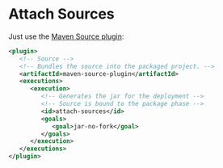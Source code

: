 # Attach Sources

Just use the [Maven Source plugin](https://maven.apache.org/plugins/maven-source-plugin/):

```xml
<plugin>
   <!-- Source -->
   <!-- Bundles the source into the packaged project. -->
   <artifactId>maven-source-plugin</artifactId>
   <executions>
      <execution>
         <!-- Generates the jar for the deployment -->
         <!-- Source is bound to the package phase -->
         <id>attach-sources</id>
         <goals>
            <goal>jar-no-fork</goal>
         </goals>
      </execution>
   </executions>
</plugin>
```



